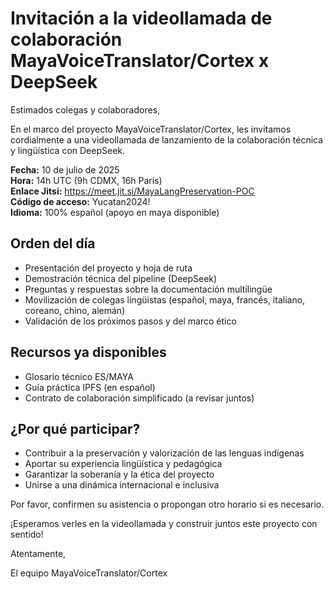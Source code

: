 # Invitación a la videollamada de colaboración MayaVoiceTranslator/Cortex x DeepSeek

Estimados colegas y colaboradores,

En el marco del proyecto MayaVoiceTranslator/Cortex, les invitamos cordialmente a una videollamada de lanzamiento de la colaboración técnica y lingüística con DeepSeek.

**Fecha:** 10 de julio de 2025  
**Hora:** 14h UTC (9h CDMX, 16h París)  
**Enlace Jitsi:** https://meet.jit.si/MayaLangPreservation-POC  
**Código de acceso:** Yucatan2024!  
**Idioma:** 100% español (apoyo en maya disponible)

## Orden del día
- Presentación del proyecto y hoja de ruta
- Demostración técnica del pipeline (DeepSeek)
- Preguntas y respuestas sobre la documentación multilingüe
- Movilización de colegas lingüistas (español, maya, francés, italiano, coreano, chino, alemán)
- Validación de los próximos pasos y del marco ético

## Recursos ya disponibles
- Glosario técnico ES/MAYA
- Guía práctica IPFS (en español)
- Contrato de colaboración simplificado (a revisar juntos)

## ¿Por qué participar?
- Contribuir a la preservación y valorización de las lenguas indígenas
- Aportar su experiencia lingüística y pedagógica
- Garantizar la soberanía y la ética del proyecto
- Unirse a una dinámica internacional e inclusiva

Por favor, confirmen su asistencia o propongan otro horario si es necesario.

¡Esperamos verles en la videollamada y construir juntos este proyecto con sentido!

Atentamente,

El equipo MayaVoiceTranslator/Cortex
